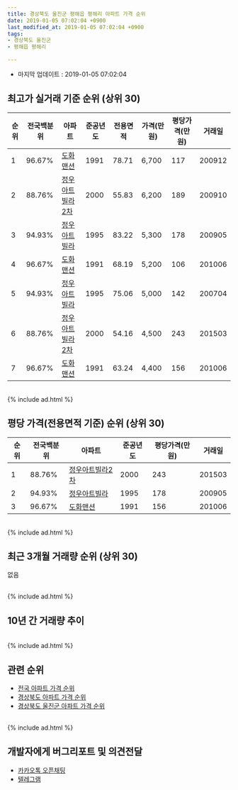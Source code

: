 ```yaml
---
title: 경상북도 울진군 평해읍 평해리 아파트 가격 순위
date: 2019-01-05 07:02:04 +0900
last_modified_at: 2019-01-05 07:02:04 +0900
tags:
- 경상북도 울진군
- 평해읍 평해리

---
```


* 마지막 업데이트 : 2019-01-05 07:02:04

## 최고가 실거래 기준 순위 (상위 30)


|순위|전국백분위|아파트|준공년도|전용면적|가격(만원)|평당가격(만원)|거래일|
|---|---|---|---|---|---|---|---|
|1|96.67%|[도화맨션](https://search.naver.com/search.naver?query=%EA%B2%BD%EC%83%81%EB%B6%81%EB%8F%84+%EC%9A%B8%EC%A7%84%EA%B5%B0+%ED%8F%89%ED%95%B4%EC%9D%8D+%ED%8F%89%ED%95%B4%EB%A6%AC+%EB%8F%84%ED%99%94%EB%A7%A8%EC%85%98)|1991|78.71|6,700|117|200912|
|2|88.76%|[정우아트빌라2차](https://search.naver.com/search.naver?query=%EA%B2%BD%EC%83%81%EB%B6%81%EB%8F%84+%EC%9A%B8%EC%A7%84%EA%B5%B0+%ED%8F%89%ED%95%B4%EC%9D%8D+%ED%8F%89%ED%95%B4%EB%A6%AC+%EC%A0%95%EC%9A%B0%EC%95%84%ED%8A%B8%EB%B9%8C%EB%9D%BC2%EC%B0%A8)|2000|55.83|6,200|189|200910|
|3|94.93%|[정우아트빌라](https://search.naver.com/search.naver?query=%EA%B2%BD%EC%83%81%EB%B6%81%EB%8F%84+%EC%9A%B8%EC%A7%84%EA%B5%B0+%ED%8F%89%ED%95%B4%EC%9D%8D+%ED%8F%89%ED%95%B4%EB%A6%AC+%EC%A0%95%EC%9A%B0%EC%95%84%ED%8A%B8%EB%B9%8C%EB%9D%BC)|1995|83.22|5,300|178|200905|
|4|96.67%|[도화맨션](https://search.naver.com/search.naver?query=%EA%B2%BD%EC%83%81%EB%B6%81%EB%8F%84+%EC%9A%B8%EC%A7%84%EA%B5%B0+%ED%8F%89%ED%95%B4%EC%9D%8D+%ED%8F%89%ED%95%B4%EB%A6%AC+%EB%8F%84%ED%99%94%EB%A7%A8%EC%85%98)|1991|68.19|5,200|106|201006|
|5|94.93%|[정우아트빌라](https://search.naver.com/search.naver?query=%EA%B2%BD%EC%83%81%EB%B6%81%EB%8F%84+%EC%9A%B8%EC%A7%84%EA%B5%B0+%ED%8F%89%ED%95%B4%EC%9D%8D+%ED%8F%89%ED%95%B4%EB%A6%AC+%EC%A0%95%EC%9A%B0%EC%95%84%ED%8A%B8%EB%B9%8C%EB%9D%BC)|1995|75.06|5,000|142|200704|
|6|88.76%|[정우아트빌라2차](https://search.naver.com/search.naver?query=%EA%B2%BD%EC%83%81%EB%B6%81%EB%8F%84+%EC%9A%B8%EC%A7%84%EA%B5%B0+%ED%8F%89%ED%95%B4%EC%9D%8D+%ED%8F%89%ED%95%B4%EB%A6%AC+%EC%A0%95%EC%9A%B0%EC%95%84%ED%8A%B8%EB%B9%8C%EB%9D%BC2%EC%B0%A8)|2000|54.16|4,500|243|201503|
|7|96.67%|[도화맨션](https://search.naver.com/search.naver?query=%EA%B2%BD%EC%83%81%EB%B6%81%EB%8F%84+%EC%9A%B8%EC%A7%84%EA%B5%B0+%ED%8F%89%ED%95%B4%EC%9D%8D+%ED%8F%89%ED%95%B4%EB%A6%AC+%EB%8F%84%ED%99%94%EB%A7%A8%EC%85%98)|1991|63.24|4,400|156|201006|


<br>
{% include ad.html %}
<br>

## 평당 가격(전용면적 기준) 순위 (상위 30)


|순위|전국백분위|아파트|준공년도|평당가격(만원)|거래일|
|---|---|---|---|---|---|
|1|88.76%|[정우아트빌라2차](https://search.naver.com/search.naver?query=%EA%B2%BD%EC%83%81%EB%B6%81%EB%8F%84+%EC%9A%B8%EC%A7%84%EA%B5%B0+%ED%8F%89%ED%95%B4%EC%9D%8D+%ED%8F%89%ED%95%B4%EB%A6%AC+%EC%A0%95%EC%9A%B0%EC%95%84%ED%8A%B8%EB%B9%8C%EB%9D%BC2%EC%B0%A8)|2000|243|201503|
|2|94.93%|[정우아트빌라](https://search.naver.com/search.naver?query=%EA%B2%BD%EC%83%81%EB%B6%81%EB%8F%84+%EC%9A%B8%EC%A7%84%EA%B5%B0+%ED%8F%89%ED%95%B4%EC%9D%8D+%ED%8F%89%ED%95%B4%EB%A6%AC+%EC%A0%95%EC%9A%B0%EC%95%84%ED%8A%B8%EB%B9%8C%EB%9D%BC)|1995|178|200905|
|3|96.67%|[도화맨션](https://search.naver.com/search.naver?query=%EA%B2%BD%EC%83%81%EB%B6%81%EB%8F%84+%EC%9A%B8%EC%A7%84%EA%B5%B0+%ED%8F%89%ED%95%B4%EC%9D%8D+%ED%8F%89%ED%95%B4%EB%A6%AC+%EB%8F%84%ED%99%94%EB%A7%A8%EC%85%98)|1991|156|201006|


<br>
{% include ad.html %}
<br>

## 최근 3개월 거래량 순위 (상위 30)

없음

<br>
{% include ad.html %}
<br>

## 10년 간 거래량 추이


<div style="width:100%;">
    <canvas id="deal_progress" height="250"></canvas>
</div>

<script>
new Chart(document.getElementById("deal_progress"), {
    type: 'line',
    data: {
        labels: ['200901','200902','200903','200904','200905','200906','200907','200908','200909','200910','200911','200912','201001','201002','201003','201004','201005','201006','201007','201008','201009','201010','201011','201012','201101','201102','201103','201104','201105','201106','201107','201108','201109','201110','201111','201112','201201','201202','201203','201204','201205','201206','201207','201208','201209','201210','201211','201212','201301','201302','201303','201304','201305','201306','201307','201308','201309','201310','201311','201312','201401','201402','201403','201404','201405','201406','201407','201408','201409','201410','201411','201412','201501','201502','201503','201504','201505','201506','201507','201508','201509','201510','201511','201512','201601','201602','201603','201604','201605','201606','201607','201608','201609','201610','201611','201612','201701','201702','201703','201704','201705','201706','201707','201708','201709','201710','201711','201712','201801','201802','201803','201804','201805','201806','201807','201808','201809','201810','201811','201812','201901'],
        datasets: [{
            label: '실거래 수',
            pointRadius: 1,
            data: [0, 1, 0, 0, 1, 0, 1, 0, 0, 1, 0, 1, 1, 1, 1, 0, 3, 3, 1, 0, 1, 0, 1, 1, 0, 0, 0, 1, 0, 1, 1, 0, 1, 3, 2, 0, 0, 0, 0, 1, 1, 0, 0, 1, 0, 1, 0, 0, 0, 1, 0, 0, 0, 0, 0, 0, 0, 0, 0, 0, 0, 0, 0, 1, 0, 0, 0, 0, 0, 0, 1, 0, 1, 0, 1, 0, 1, 0, 0, 0, 0, 0, 0, 0, 0, 1, 1, 0, 0, 0, 0, 0, 0, 0, 0, 0, 0, 0, 0, 0, 0, 0, 0, 0, 1, 0, 0, 0, 2, 0, 0, 0, 0, 0, 0, 0, 0, 0, 0, 0, 0],
            borderColor: "rgba(255, 201, 14, 1)",
            backgroundColor: "rgba(255, 201, 14, 0.5)",
            fill: true,
        }]
    },
    options: {
        responsive: true,
        title: {
            display: true,
            text: '10년간 거래량 추이'
        },
        tooltips: {
            mode: 'index',
            intersect: false,
        },
        hover: {
            mode: 'nearest',
            intersect: true
        },
        scales: {
            xAxes: [{
                display: true,
                scaleLabel: {
                    display: true,
                    labelString: '년/월'
                }
            }],
            yAxes: [{
                display: true,
                ticks: {
                    suggestedMin: 0,
                },
                scaleLabel: {
                    display: true,
                    labelString: '실거래 수'
                }
            }]
        }
    }
});

</script>


<br>
{% include ad.html %}
<br>

## 관련 순위

- [전국 아파트 가격 순위](https://inasie.github.io/apt-ranking/전국)
- [경상북도 아파트 가격 순위](https://inasie.github.io/apt-ranking/경상북도)
- [경상북도 울진군 아파트 가격 순위](https://inasie.github.io/apt-ranking/경상북도-울진군)


<br>
{% include ad.html %}
<br>

## 개발자에게 버그리포트 및 의견전달

- [카카오톡 오픈채팅](https://open.kakao.com/o/gLJUAP4)
- [텔레그램](https://t.me/inasie)

